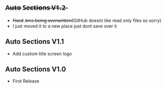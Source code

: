 ## A̶u̶t̶o̶ S̶e̶c̶t̶i̶o̶n̶s̶ V̶1̶.2̶
- F̶i̶x̶e̶d̶ A̶r̶e̶s̶ b̶e̶i̶n̶g̶ o̶v̶e̶r̶w̶r̶i̶t̶t̶e̶n̶(GitHub doesnt like read only files so sorry)
- I just moved it to a new place just dont save over it 
## Auto Sections V1.1
- Add custom title screen logo

## Auto Sections V1.0 
- First Release 
